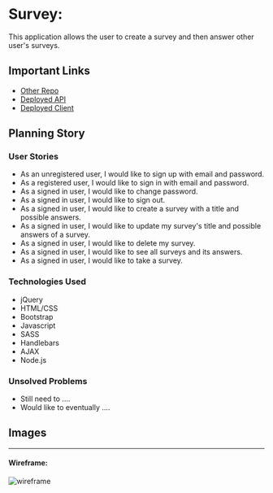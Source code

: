 # Survey:

This application allows the user to create a survey and then answer other user's surveys. 

## Important Links

- [Other Repo](https://github.com/team-grilled-cheese/back-end)
- [Deployed API](www.link.com)
- [Deployed Client](www.link.com)

## Planning Story


### User Stories

- As an unregistered user, I would like to sign up with email and password.
- As a registered user, I would like to sign in with email and password.
- As a signed in user, I would like to change password.
- As a signed in user, I would like to sign out.
- As a signed in user, I would like to create a survey with a title and possible answers.
- As a signed in user, I would like to update my survey's title and possible answers of a survey.
- As a signed in user, I would like to delete my survey.
- As a signed in user, I would like to see all surveys and its answers.
- As a signed in user, I would like to take a survey.

### Technologies Used

- jQuery
- HTML/CSS
- Bootstrap
- Javascript
- SASS
- Handlebars
- AJAX
- Node.js

### Unsolved Problems

- Still need to ....
- Would like to eventually ....

## Images

---

#### Wireframe:
![wireframe](https://i.imgur.com/RZVxwRI.jpg)
